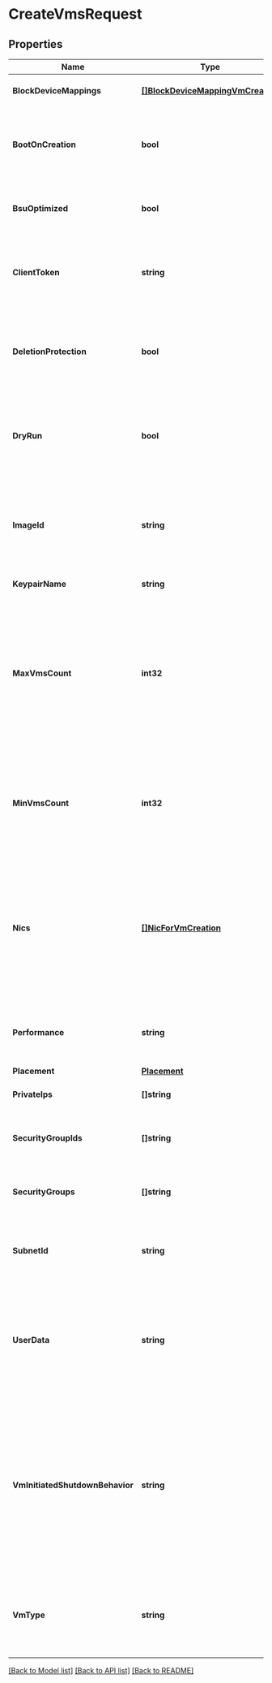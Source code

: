 # CreateVmsRequest

## Properties

Name | Type | Description | Notes
------------ | ------------- | ------------- | -------------
**BlockDeviceMappings** | [**[]BlockDeviceMappingVmCreation**](BlockDeviceMappingVmCreation.md) | One or more block device mappings. | [optional] 
**BootOnCreation** | **bool** | By default or if true, the VM is started on creation. If false, the VM is stopped on creation. | [optional] 
**BsuOptimized** | **bool** | If true, the VM is created with optimized BSU I/O. | [optional] 
**ClientToken** | **string** | A unique identifier which enables you to manage the idempotency. | [optional] 
**DeletionProtection** | **bool** | If true, you cannot terminate the VM using Cockpit, the CLI or the API. If false, you can. | [optional] 
**DryRun** | **bool** | If true, checks whether you have the required permissions to perform the action. | [optional] 
**ImageId** | **string** | The ID of the OMI used to create the VM. You can find the list of OMIs by calling the [ReadImages](#readimages) method. | 
**KeypairName** | **string** | The name of the keypair. | [optional] 
**MaxVmsCount** | **int32** | The maximum number of VMs you want to create. If all the VMs cannot be created, the largest possible number of VMs above MinVmsCount is created. | [optional] 
**MinVmsCount** | **int32** | The minimum number of VMs you want to create. If this number of VMs cannot be created, no VMs are created. | [optional] 
**Nics** | [**[]NicForVmCreation**](NicForVmCreation.md) | One or more NICs. If you specify this parameter, you must define one NIC as the primary network interface of the VM with &#x60;0&#x60; as its device number. | [optional] 
**Performance** | **string** | The performance of the VM (&#x60;medium&#x60; \\| &#x60;high&#x60; \\|  &#x60;highest&#x60;). | [optional] [default to PERFORMANCE_HIGH]
**Placement** | [**Placement**](Placement.md) |  | [optional] 
**PrivateIps** | **[]string** | One or more private IPs of the VM. | [optional] 
**SecurityGroupIds** | **[]string** | One or more IDs of security group for the VMs. | [optional] 
**SecurityGroups** | **[]string** | One or more names of security groups for the VMs. | [optional] 
**SubnetId** | **string** | The ID of the Subnet in which you want to create the VM. | [optional] 
**UserData** | **string** | Data or script used to add a specific configuration to the VM. It must be Base64-encoded and is limited to 500 kibibytes (KiB). | [optional] 
**VmInitiatedShutdownBehavior** | **string** | The VM behavior when you stop it. By default or if set to &#x60;stop&#x60;, the VM stops. If set to &#x60;restart&#x60;, the VM stops then automatically restarts. If set to &#x60;terminate&#x60;, the VM stops and is terminated. | [optional] 
**VmType** | **string** | The type of VM (&#x60;t2.small&#x60; by default).&lt;br /&gt; For more information, see [Instance Types](https://docs.outscale.com/en/userguide/Instance-Types.html). | [optional] 

[[Back to Model list]](../README.md#documentation-for-models) [[Back to API list]](../README.md#documentation-for-api-endpoints) [[Back to README]](../README.md)


